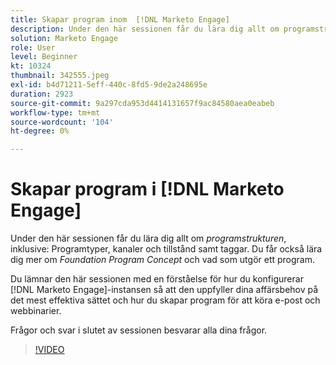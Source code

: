 ```yaml
---
title: Skapar program inom  [!DNL Marketo Engage]
description: Under den här sessionen får du lära dig allt om programstruktur, inklusive programtyper, kanaler och status samt taggar.
solution: Marketo Engage
role: User
level: Beginner
kt: 10324
thumbnail: 342555.jpeg
exl-id: b4d71211-5eff-440c-8fd5-9de2a248695e
duration: 2923
source-git-commit: 9a297cda953d4414131657f9ac84580aea0eabeb
workflow-type: tm+mt
source-wordcount: '104'
ht-degree: 0%

---
```


# Skapar program i [!DNL Marketo Engage]

Under den här sessionen får du lära dig allt om *programstrukturen*, inklusive: Programtyper, kanaler och tillstånd samt taggar. Du får också lära dig mer om *Foundation Program Concept* och vad som utgör ett program.

Du lämnar den här sessionen med en förståelse för hur du konfigurerar [!DNL Marketo Engage]-instansen så att den uppfyller dina affärsbehov på det mest effektiva sättet och hur du skapar program för att köra e-post och webbinarier.

Frågor och svar i slutet av sessionen besvarar alla dina frågor.

>[!VIDEO](https://video.tv.adobe.com/v/342555/?quality=12&learn=on)
